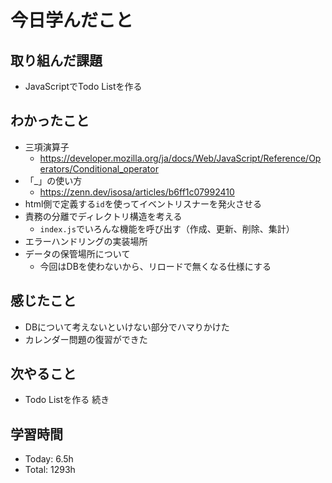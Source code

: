 # 今日学んだこと
## 取り組んだ課題
- JavaScriptでTodo Listを作る
## わかったこと
- 三項演算子
    - https://developer.mozilla.org/ja/docs/Web/JavaScript/Reference/Operators/Conditional_operator
- 「_」の使い方
    - https://zenn.dev/isosa/articles/b6ff1c07992410
- html側で定義する`id`を使ってイベントリスナーを発火させる
- 責務の分離でディレクトリ構造を考える
    - `index.js`でいろんな機能を呼び出す（作成、更新、削除、集計）
- エラーハンドリングの実装場所
- データの保管場所について
    - 今回はDBを使わないから、リロードで無くなる仕様にする
## 感じたこと
- DBについて考えないといけない部分でハマりかけた
- カレンダー問題の復習ができた
## 次やること
- Todo Listを作る 続き
## 学習時間
- Today: 6.5h
- Total: 1293h
